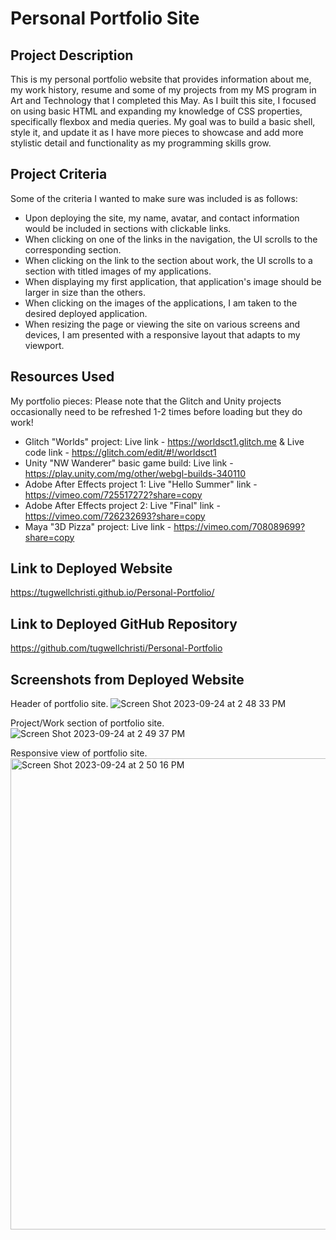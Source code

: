 # Personal Portfolio Site

## Project Description
This is my personal portfolio website that provides information about me, my work history, resume and some of my projects from my MS program in Art and Technology that I completed this May. As I built this site, I focused on using basic HTML and expanding my knowledge of CSS properties, specifically flexbox and media queries. My goal was to build a basic shell, style it, and update it as I have more pieces to showcase and add more stylistic detail and functionality as my programming skills grow.  

## Project Criteria
Some of the criteria I wanted to make sure was included is as follows: 
- Upon deploying the site, my name, avatar, and contact information would be included in sections with clickable links. 
- When clicking on one of the links in the navigation, the UI scrolls to the corresponding section.
- When clicking on the link to the section about work, the UI scrolls to a section with titled images of my applications.
- When displaying my first application, that application's image should be larger in size than the others.
- When clicking on the images of the applications, I am taken to the desired deployed application.
- When resizing the page or viewing the site on various screens and devices, I am presented with a responsive layout that adapts to my viewport. 

## Resources Used
My portfolio pieces:
Please note that the Glitch and Unity projects occasionally need to be refreshed 1-2 times before loading but they do work!

- Glitch "Worlds" project: Live link - https://worldsct1.glitch.me & Live code link - https://glitch.com/edit/#!/worldsct1
- Unity "NW Wanderer" basic game build: Live link - https://play.unity.com/mg/other/webgl-builds-340110
- Adobe After Effects project 1: Live "Hello Summer" link - https://vimeo.com/725517272?share=copy  
- Adobe After Effects project 2: Live "Final" link - https://vimeo.com/726232693?share=copy
- Maya "3D Pizza" project: Live link - https://vimeo.com/708089699?share=copy

## Link to Deployed Website
https://tugwellchristi.github.io/Personal-Portfolio/

## Link to Deployed GitHub Repository
https://github.com/tugwellchristi/Personal-Portfolio

## Screenshots from Deployed Website
Header of portfolio site. 
![Screen Shot 2023-09-24 at 2 48 33 PM](https://github.com/tugwellchristi/Personal-Portfolio/assets/90078824/8491d7c2-8390-43f6-a62c-68ffcce0fae0)

Project/Work section of portfolio site. 
![Screen Shot 2023-09-24 at 2 49 37 PM](https://github.com/tugwellchristi/Personal-Portfolio/assets/90078824/5f23e043-5360-4771-9bb7-9319f16ecdf4)

 Responsive view of portfolio site. 
<img width="754" alt="Screen Shot 2023-09-24 at 2 50 16 PM" src="https://github.com/tugwellchristi/Personal-Portfolio/assets/90078824/53228157-be34-4268-9bf7-30f74344144c">